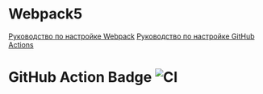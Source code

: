 # Webpack5

[Руководство по настройке Webpack](https://webpack.js.org/guides/)
[Руководство по настройке GitHub Actions](https://docs.github.com/en/actions/quickstart)

# GitHub Action Badge ![CI](https://github.com/ElenaKareva/Continuous_Deployment/actions/workflows/jekyll-gh-pages.yml/badge.svg)
